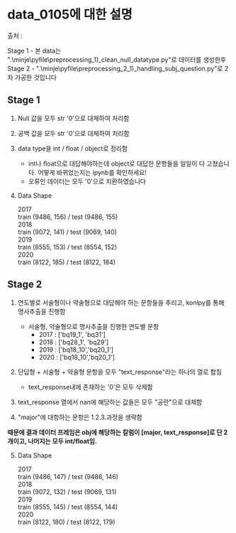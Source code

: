 # data_0105에 대한 설명

출처 :

Stage 1 - 본 data는 ".\minje\pyfile\preprocessing_1)_clean_null_datatype.py"로 데이터를 생성한후  
Stage 2 -  ".\minje\pyfile\preprocessing_2_1)_handling_subj_question.py"로 2차 가공한 것입니다  

## Stage 1
1. Null 값을 모두 str '0'으로 대체하여 처리함

2. 공백 값을 모두 str '0'으로 대체하여 처리함

3. data type을 int / float / object로 정리함
    * int나 float으로 대답해야하는데 object로 대답한 문항들을 일일이 다 고쳤습니다. 어떻게 바뀌었는지는 ipynb를 확인하세요!  
    * 오류인 데이터는 모두 '0'으로 치환하였습니다

4. Data Shape

    2017   
        train (9486, 156) / test (9486, 155)  
    2018  
        train (9072, 141) / test (9069, 140)  
    2019    
        train (8555, 153) / test (8554, 152)  
    2020   
        train (8122, 185) / test (8122, 184)  
 
## Stage 2
1. 연도별로 서술형이나 약술형으로 대답해야 하는 문항들을 추리고, konlpy를 통해 명사추출을 진행함  
    * 서술형, 약술형으로 명사추출을 진행한 연도별 문항
        - 2017 : ['bq19_1', 'bq31']
        - 2018 : ['bq28_1', 'bq29']
        - 2019 : ['bq18_10','bq20_1']
        - 2020 : ['bq18_10','bq20_1'] 

2. 단답형 + 서술형 + 약술형 문항을 모두 "text_response"라는 하나의 열로 합침  
    * text_response내에 존재하는 '0'은 모두 삭제함

3. text_response 열에서 nan에 해당하는 값들은 모두 "공란"으로 대체함  

4. "major"에 대항하는 문항은 1.2.3.과정을 생략함  

__때문에 결과 데이터 프레임은 obj에 해당하는 칼럼이 [major, text_response]로 단 2개이고, 나머지는 모두 int/float임.__

5. Data Shape

    2017   
        train (9486, 147) / test (9486, 146)   
    2018  
        train (9072, 132) / test (9069, 131)  
    2019  
        train (8555, 145) / test (8554, 144)  
    2020  
        train (8122, 180) / test (8122, 179)  
